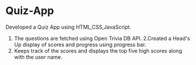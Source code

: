 # Quiz-App
Developed a Quiz App using HTML,CSS,JavaScript.
 1. The questions are fetched using Open Trivia DB API.
 2.Created a Head's Up display of scores and progress using progress bar.
 3. Keeps track of the scores and displays the top five high scores along with the user name.
